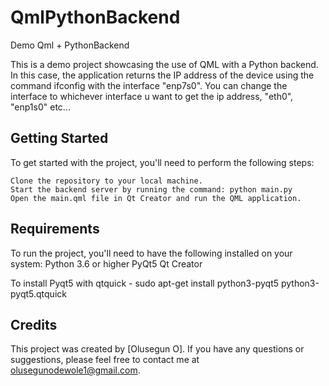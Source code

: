 # QmlPythonBackend
Demo Qml + PythonBackend


This is a demo project showcasing the use of QML with a Python backend. In this case, the application returns the IP address of the device using the command ifconfig with the interface "enp7s0". You can change the interface to whichever interface u want to get the ip address, "eth0", "enp1s0" etc...

## Getting Started

To get started with the project, you'll need to perform the following steps:

    Clone the repository to your local machine.
    Start the backend server by running the command: python main.py
    Open the main.qml file in Qt Creator and run the QML application.


## Requirements

To run the project, you'll need to have the following installed on your system:
    Python 3.6 or higher
    PyQt5 
    Qt Creator

To install Pyqt5 with qtquick - sudo apt-get install python3-pyqt5 python3-pyqt5.qtquick


## Credits

This project was created by [Olusegun O]. If you have any questions or suggestions, please feel free to contact me at olusegunodewole1@gmail.com.
